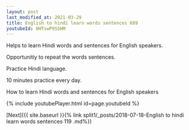 ```yaml
---
layout: post
last_modified_at: 2021-03-29
title: English to hindi learn words sentences 689 
youtubeId: 0HTswP9S5HM
---
```

 
 
Helps to learn Hindi words and sentences for English speakers.

Opportunitiy to repeat the words sentences. 

Practice Hindi language. 
 
10 minutes practice every day. 
 
How to learn Hindi words and sentences for English speakers 
 
{% include youtubePlayer.html id=page.youtubeId %}
 
 
[Next]({{ site.baseurl }}{% link  split1/_posts/2018-07-18-English to hindi learn words sentences 119 .md%})
 
